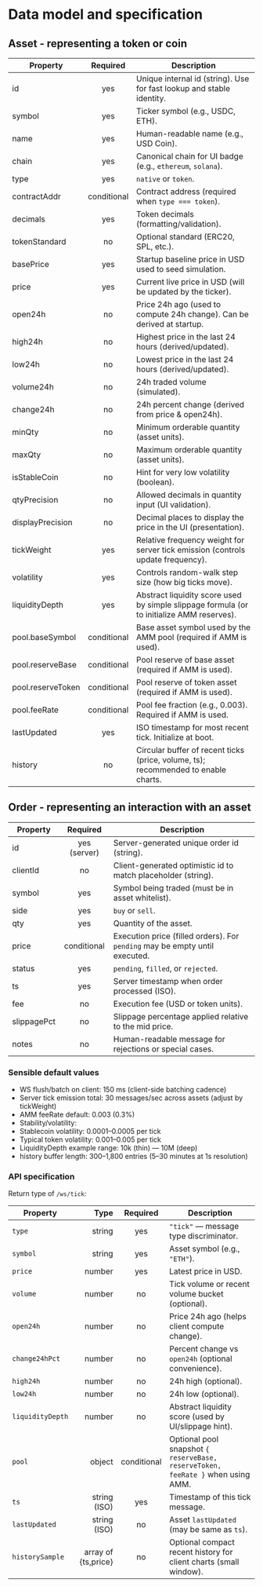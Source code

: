 # Data model and specification

## Asset - representing a token or coin

| Property          |  Required   | Description                                                                               |
| ----------------- | :---------: | ----------------------------------------------------------------------------------------- |
| id                |     yes     | Unique internal id (string). Use for fast lookup and stable identity.                     |
| symbol            |     yes     | Ticker symbol (e.g., USDC, ETH).                                                          |
| name              |     yes     | Human-readable name (e.g., USD Coin).                                                     |
| chain             |     yes     | Canonical chain for UI badge (e.g., `ethereum`, `solana`).                                |
| type              |     yes     | `native` or `token`.                                                                      |
| contractAddr      | conditional | Contract address (required when `type === token`).                                        |
| decimals          |     yes     | Token decimals (formatting/validation).                                                   |
| tokenStandard     |     no      | Optional standard (ERC20, SPL, etc.).                                                     |
| basePrice         |     yes     | Startup baseline price in USD used to seed simulation.                                    |
| price             |     yes     | Current live price in USD (will be updated by the ticker).                                |
| open24h           |     no      | Price 24h ago (used to compute 24h change). Can be derived at startup.                    |
| high24h           |     no      | Highest price in the last 24 hours (derived/updated).                                     |
| low24h            |     no      | Lowest price in the last 24 hours (derived/updated).                                      |
| volume24h         |     no      | 24h traded volume (simulated).                                                            |
| change24h         |     no      | 24h percent change (derived from price & open24h).                                        |
| minQty            |     no      | Minimum orderable quantity (asset units).                                                 |
| maxQty            |     no      | Maximum orderable quantity (asset units).                                                 |
| isStableCoin      |     no      | Hint for very low volatility (boolean).                                                   |
| qtyPrecision      |     no      | Allowed decimals in quantity input (UI validation).                                       |
| displayPrecision  |     no      | Decimal places to display the price in the UI (presentation).                             |
| tickWeight        |     yes     | Relative frequency weight for server tick emission (controls update frequency).           |
| volatility        |     yes     | Controls random-walk step size (how big ticks move).                                      |
| liquidityDepth    |     yes     | Abstract liquidity score used by simple slippage formula (or to initialize AMM reserves). |
| pool.baseSymbol   | conditional | Base asset symbol used by the AMM pool (required if AMM is used).                         |
| pool.reserveBase  | conditional | Pool reserve of base asset (required if AMM is used).                                     |
| pool.reserveToken | conditional | Pool reserve of token asset (required if AMM is used).                                    |
| pool.feeRate      | conditional | Pool fee fraction (e.g., 0.003). Required if AMM is used.                                 |
| lastUpdated       |     yes     | ISO timestamp for most recent tick. Initialize at boot.                                   |
| history           |     no      | Circular buffer of recent ticks (price, volume, ts); recommended to enable charts.        |

## Order - representing an interaction with an asset

| Property    |   Required   | Description                                                                 |
| ----------- | :----------: | --------------------------------------------------------------------------- |
| id          | yes (server) | Server-generated unique order id (string).                                  |
| clientId    |      no      | Client-generated optimistic id to match placeholder (string).               |
| symbol      |     yes      | Symbol being traded (must be in asset whitelist).                           |
| side        |     yes      | `buy` or `sell`.                                                            |
| qty         |     yes      | Quantity of the asset.                                                      |
| price       | conditional  | Execution price (filled orders). For `pending` may be empty until executed. |
| status      |     yes      | `pending`, `filled`, or `rejected`.                                         |
| ts          |     yes      | Server timestamp when order processed (ISO).                                |
| fee         |      no      | Execution fee (USD or token units).                                         |
| slippagePct |      no      | Slippage percentage applied relative to the mid price.                      |
| notes       |      no      | Human-readable message for rejections or special cases.                     |

### Sensible default values

- WS flush/batch on client: 150 ms (client-side batching cadence)
- Server tick emission total: 30 messages/sec across assets (adjust by
  tickWeight)
- AMM feeRate default: 0.003 (0.3%)
- Stability/volatility:
- Stablecoin volatility: 0.0001–0.0005 per tick
- Typical token volatility: 0.001–0.005 per tick
- LiquidityDepth example range: 10k (thin) — 10M (deep)
- history buffer length: 300–1,800 entries (5–30 minutes at 1s resolution)

### API specification

Return type of `/ws/tick`:

| Property         |                Type |  Required   | Description                                                                     |
| ---------------- | ------------------: | :---------: | ------------------------------------------------------------------------------- |
| `type`           |              string |     yes     | `"tick"` — message type discriminator.                                          |
| `symbol`         |              string |     yes     | Asset symbol (e.g., `"ETH"`).                                                   |
| `price`          |              number |     yes     | Latest price in USD.                                                            |
| `volume`         |              number |     no      | Tick volume or recent volume bucket (optional).                                 |
| `open24h`        |              number |     no      | Price 24h ago (helps client compute change).                                    |
| `change24hPct`   |              number |     no      | Percent change vs `open24h` (optional convenience).                             |
| `high24h`        |              number |     no      | 24h high (optional).                                                            |
| `low24h`         |              number |     no      | 24h low (optional).                                                             |
| `liquidityDepth` |              number |     no      | Abstract liquidity score (used by UI/slippage hint).                            |
| `pool`           |              object | conditional | Optional pool snapshot `{ reserveBase, reserveToken, feeRate }` when using AMM. |
| `ts`             |        string (ISO) |     yes     | Timestamp of this tick message.                                                 |
| `lastUpdated`    |        string (ISO) |     no      | Asset `lastUpdated` (may be same as `ts`).                                      |
| `historySample`  | array of {ts,price} |     no      | Optional compact recent history for client charts (small window).               |
